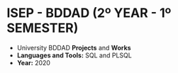 # ISEP - BDDAD (2º YEAR - 1º SEMESTER)
* University BDDAD **Projects** and **Works**
* **Languages and Tools:** SQL and PLSQL
* **Year:** 2020
